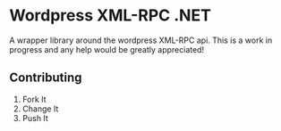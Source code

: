 # Wordpress XML-RPC .NET

A wrapper library around the wordpress XML-RPC api. This is a work in progress and any help would be greatly appreciated!

## Contributing

1. Fork It
2. Change It
3. Push It